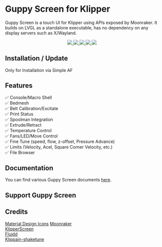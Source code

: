 # Guppy Screen for Klipper

Guppy Screen is a touch UI for Klipper using APIs exposed by Moonraker. It builds on LVGL as a standalone executable, has no dependency on any display servers such as X/Wayland.
<p align="center">
    <a aria-label="Downloads" href="https://github.com/pellcorp/guppyscreen/releases">
      <img src="https://img.shields.io/github/downloads/pellcorp/guppyscreen/total?style=flat-square">
  </a>
    <a aria-label="Stars" href="https://github.com/pellcorp/guppyscreen/stargazers">
      <img src="https://img.shields.io/github/stars/pellcorp/guppyscreen?style=flat-square">
  </a>
    <a aria-label="Forks" href="https://github.com/pellcorp/guppyscreen/network/members">
      <img src="https://img.shields.io/github/forks/pellcorp/guppyscreen?style=flat-square">
  </a>
    <a aria-label="License" href="https://github.com/pellcorp/guppyscreen/blob/develop/LICENSE">
      <img src="https://img.shields.io/github/license/pellcorp/guppyscreen?style=flat-square">
  </a>
    <a aria-label="Last commit" href="https://github.com/pellcorp/guppyscreen/commits/">
      <img src="https://img.shields.io/github/last-commit/pellcorp/guppyscreen?style=flat-square">
  </a>
</p>

## Installation / Update

Only for Installation via Simple AF

## Features
:white_check_mark: Console/Macro Shell  
:white_check_mark: Bedmesh  
:white_check_mark: Belt Calibration/Excitate  
:white_check_mark: Print Status  
:white_check_mark: Spoolman Integration  
:white_check_mark: Extrude/Retract  
:white_check_mark: Temperature Control  
:white_check_mark: Fans/LED/Move Control  
:white_check_mark: Fine Tune (speed, flow, z-offset, Pressure Advance)  
:white_check_mark: Limits (Velocity, Acel, Square Corner Velocity, etc.)  
:white_check_mark: File Browser  

## Documentation
You can find various Guppy Screen documents [here](https://ballaswag.github.io/docs/guppyscreen/configuration/).

## Support Guppy Screen

## Credits
[Material Design Icons](https://pictogrammers.com/library/mdi/)
[Moonraker](https://github.com/Arksine/moonraker)  
[KlipperScreen](https://github.com/KlipperScreen/KlipperScreen)  
[Fluidd](https://github.com/fluidd-core/fluidd)  
[Klippain-shaketune](https://github.com/Frix-x/klippain-shaketune)  
